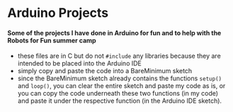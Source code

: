 # Arduino Projects
#### Some of the projects I have done in Arduino for fun and to help with the Robots for Fun summer camp

- these files are in C but do not `#include` any libraries because they are intended to be placed into the Arduino IDE
- simply copy and paste the code into a BareMinimum sketch
- since the BareMinimum sketch already contains the functions `setup()` and `loop()`, you can clear the entire sketch and paste my code as is, or you can copy the code underneath these two functions (in my code) and paste it under the respective function (in the Arduino IDE sketch).
